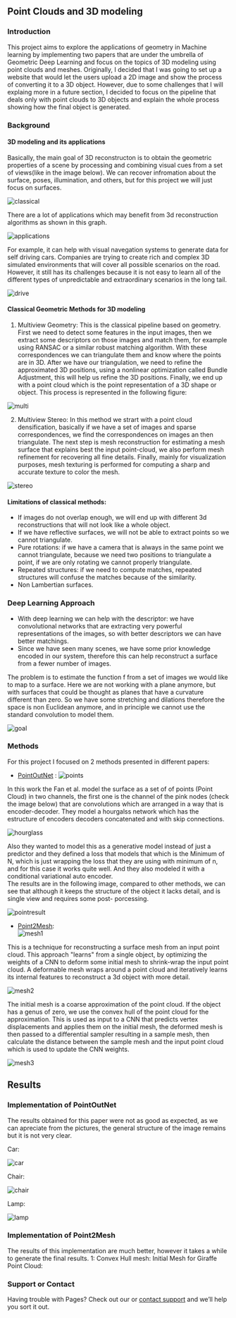 ## Point Clouds and 3D modeling

<!-- You can use the [editor on GitHub](https://github.com/AlejandrinaJimenez/Point-Clouds-and-Deformable-Meshes-for-3D-modeling/edit/main/README.md) to maintain and preview the content for your website in Markdown files.

Whenever you commit to this repository, GitHub Pages will run [Jekyll](https://jekyllrb.com/) to rebuild the pages in your site, from the content in your Markdown files. -->

### Introduction
This project aims to explore the applications of geometry in Machine learning by implementing two papers that are under the umbrella of Geometric Deep Learning and focus on the topics of 3D modeling using point clouds and meshes. Originally, I decided that I was going to set up a website that would let the users upload a 2D image and show the process of converting it to a 3D object. However, due to some challenges that I will explaing more in a future section, I decided to focus on the pipeline that deals only with point clouds to 3D objects and explain the whole process showing how the final object is generated. 

<!-- Markdown is a lightweight and easy-to-use syntax for styling your writing. It includes conventions for

```markdown
Syntax highlighted code block

# Header 1
## Header 2
### Header 3

- Bulleted
- List

1. Numbered
2. List

**Bold** and _Italic_ and `Code` text

[Link](url) and ![Image](src)
```

For more details see [Basic writing and formatting syntax](https://docs.github.com/en/github/writing-on-github/getting-started-with-writing-and-formatting-on-github/basic-writing-and-formatting-syntax).
 -->
### Background
#### 3D modeling and its applications
Basically, the main goal of 3D reconstructon is to obtain the geometric properties of a scene by processing and combining visual cues from a set of views(like in the image below). We can recover infromation about the surface, poses, illumination, and others, but for this project we will just focus on surfaces. 

![classical](Classical_1.png)


There are a lot of applications which may benefit from 3d reconstruction algorithms as shown in this graph. 

![applications](applications.png)

For example, it can help with visual navegation systems to generate data for self driving cars. Companies are trying to create rich and complex 3D simulated environments that will cover all possible scenarios on the road. However, it still has its challenges because it is not easy to learn all of the different types of unpredictable and extraordinary scenarios in the long tail. 

![drive](self_driving.png)

#### Classical Geometric Methods for 3D modeling
1. Multiview Geometry:
This is the classical pipeline based on geometry. First we need to detect some features in the input images, then we extract some descriptors on those images and match them, for example using RANSAC or a similar robust matching algorithm. With these correspondences we can triangulate them and know where the points are in 3D. After we have our triangulation, we need to refine the approximated 3D positions, using a nonlinear optimization called Bundle Adjustment, this will help us refine the 3D positions. Finally, we end up with a point cloud which is the point representation of a 3D shape or object. This process is represented in the following figure: 

![multi](multiview.png)

2. Multiview Stereo:
In this method we strart with a point cloud densification, basically if we have a set of images and sparse correspondences, we find the correspondences on images an then triangulate. 
The next step is mesh reconstruction for estimating a mesh surface that explains best the input point-cloud, we also perform mesh refinement for recovering all fine details. Finally, mainly for visualization purposes, mesh texturing is performed for computing a sharp and accurate texture to color the mesh.

![stereo](stereo.png)

#### Limitations of classical methods:
* If images do not overlap enough, we will end up with different 3d reconstructions that will not look like a whole object. 
* If we have reflective surfaces, we will not be able to extract points so we cannot triangulate.
* Pure rotations: if we have a camera that is always in the same point we cannot triangulate, because we need two positions to triangulate a point, if we are only rotating we cannot properly triangulate. 
* Repeated structures: if we need to compute matches, repeated structures will confuse the matches because of the similarity. 
* Non Lambertian surfaces.

### Deep Learning Approach
* With deep learning we can help with the descriptor: we have convolutional networks that are extracting very powerful representations of the images, so with better descriptors we can have better matchings.
* Since we have seen many scenes, we have some prior knowledge encoded in our system, therefore this can help reconstruct a surface from a fewer number of images.
 
The problem is to estimate the function f from a set of images we would like to map to a surface. Here we are not working with a plane anymore, but with surfaces that could be thought as planes that have a curvature different than zero. So we have some stretching and dilations therefore the space is non Euclidean anymore, and in principle we cannot use the standard convolution to model them.


![goal](goal.png)

### Methods
For this project I focused on 2 methods presented in different papers:
* [PointOutNet](https://arxiv.org/pdf/1612.00603.pdf) : 
![points](pointcloud.png)

In this work the Fan et al.  model the surface as a set of of points (Point Cloud) in two channels, the first one is the channel of the pink nodes (check the image below) that are convolutions which are arranged in a way that is encoder-decoder. They model a hourgalss network which has the estructure of encoders decoders concatenated and with skip connections.

![hourglass](hourglass.png)

Also they wanted to model this as a generative model instead of just a predictor and they  defined a loss that models that which is the Minimum of N, which is just wrapping the loss that they are using with minimum of n, and for this case it works quite well. And they also modeled it with a conditional variational auto encoder.   
The results are in the following image, compared to other methods, we can see that although it keeps the structure of the object it lacks detail, and is single view and requires some post- porcessing. 

![pointresult](pointresults.png)


* [Point2Mesh](https://arxiv.org/pdf/2005.11084.pdf):  
![mesh1](Point2mesh.png)

This is a technique for reconstructing a surface mesh from an input point cloud. This approach "learns" from a single object, by optimizing the weights of a CNN to deform some initial mesh to shrink-wrap the input point cloud. A deformable mesh wraps around a point cloud and iteratively learns its internal features to reconstruct a 3d object with more detail. 

![mesh2](defmesh.gif)


The initial mesh is a coarse approximation of the point cloud. If the object has a genus of zero, we use the convex hull of the point cloud for the approximation. This is used as input to a CNN that predicts vertex displacements and applies them on the initial mesh, the deformed mesh is then passed to a differential sampler resulting in a sample mesh, then calculate the distance between the sample mesh and the input point cloud which is used to update the CNN weights.

![mesh3](inputoutput.png)

## Results
### Implementation of PointOutNet
The results obtained for this paper were not as good as expected, as we can apreciate from the pictures, the general structure of the image remains but it is not very clear. 

Car: 

![car](car.png)

Chair:

![chair](chair.png)

Lamp:

![lamp](lamp.png)

### Implementation of Point2Mesh
The results of this implementation are much better, however it takes a while to generate the final results.
1: Convex Hull mesh:
Initial Mesh for Giraffe Point Cloud:



<!-- Your Pages site will use the layout and styles from the Jekyll theme you have selected in your [repository settings](https://github.com/AlejandrinaJimenez/Point-Clouds-and-Deformable-Meshes-for-3D-modeling/settings/pages). The name of this theme is saved in the Jekyll `_config.yml` configuration file. -->



### Support or Contact

Having trouble with Pages? Check out our or [contact support](https://support.github.com/contact) and we’ll help you sort it out.
